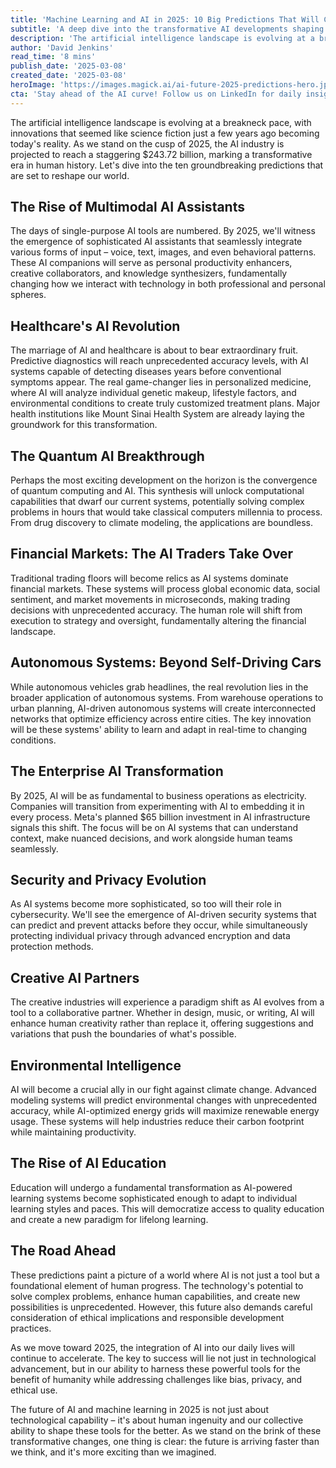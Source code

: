 ```yaml
---
title: 'Machine Learning and AI in 2025: 10 Big Predictions That Will Change Everything'
subtitle: 'A deep dive into the transformative AI developments shaping our future'
description: 'The artificial intelligence landscape is evolving at a breakneck pace, with innovations that seemed like science fiction just a few years ago becoming today\'s reality. As we stand on the cusp of 2025, the AI industry is projected to reach a staggering $243.72 billion, marking a transformative era in human history. Let\'s dive into the ten groundbreaking predictions that are set to reshape our world.'
author: 'David Jenkins'
read_time: '8 mins'
publish_date: '2025-03-08'
created_date: '2025-03-08'
heroImage: 'https://images.magick.ai/ai-future-2025-predictions-hero.jpg'
cta: 'Stay ahead of the AI curve! Follow us on LinkedIn for daily insights into the future of technology and join a community of forward-thinking professionals shaping tomorrow\'s innovations.'
---
```


The artificial intelligence landscape is evolving at a breakneck pace, with innovations that seemed like science fiction just a few years ago becoming today's reality. As we stand on the cusp of 2025, the AI industry is projected to reach a staggering $243.72 billion, marking a transformative era in human history. Let's dive into the ten groundbreaking predictions that are set to reshape our world.

## The Rise of Multimodal AI Assistants

The days of single-purpose AI tools are numbered. By 2025, we'll witness the emergence of sophisticated AI assistants that seamlessly integrate various forms of input – voice, text, images, and even behavioral patterns. These AI companions will serve as personal productivity enhancers, creative collaborators, and knowledge synthesizers, fundamentally changing how we interact with technology in both professional and personal spheres.

## Healthcare's AI Revolution

The marriage of AI and healthcare is about to bear extraordinary fruit. Predictive diagnostics will reach unprecedented accuracy levels, with AI systems capable of detecting diseases years before conventional symptoms appear. The real game-changer lies in personalized medicine, where AI will analyze individual genetic makeup, lifestyle factors, and environmental conditions to create truly customized treatment plans. Major health institutions like Mount Sinai Health System are already laying the groundwork for this transformation.

## The Quantum AI Breakthrough

Perhaps the most exciting development on the horizon is the convergence of quantum computing and AI. This synthesis will unlock computational capabilities that dwarf our current systems, potentially solving complex problems in hours that would take classical computers millennia to process. From drug discovery to climate modeling, the applications are boundless.

## Financial Markets: The AI Traders Take Over

Traditional trading floors will become relics as AI systems dominate financial markets. These systems will process global economic data, social sentiment, and market movements in microseconds, making trading decisions with unprecedented accuracy. The human role will shift from execution to strategy and oversight, fundamentally altering the financial landscape.

## Autonomous Systems: Beyond Self-Driving Cars

While autonomous vehicles grab headlines, the real revolution lies in the broader application of autonomous systems. From warehouse operations to urban planning, AI-driven autonomous systems will create interconnected networks that optimize efficiency across entire cities. The key innovation will be these systems' ability to learn and adapt in real-time to changing conditions.

## The Enterprise AI Transformation

By 2025, AI will be as fundamental to business operations as electricity. Companies will transition from experimenting with AI to embedding it in every process. Meta's planned $65 billion investment in AI infrastructure signals this shift. The focus will be on AI systems that can understand context, make nuanced decisions, and work alongside human teams seamlessly.

## Security and Privacy Evolution

As AI systems become more sophisticated, so too will their role in cybersecurity. We'll see the emergence of AI-driven security systems that can predict and prevent attacks before they occur, while simultaneously protecting individual privacy through advanced encryption and data protection methods.

## Creative AI Partners

The creative industries will experience a paradigm shift as AI evolves from a tool to a collaborative partner. Whether in design, music, or writing, AI will enhance human creativity rather than replace it, offering suggestions and variations that push the boundaries of what's possible.

## Environmental Intelligence

AI will become a crucial ally in our fight against climate change. Advanced modeling systems will predict environmental changes with unprecedented accuracy, while AI-optimized energy grids will maximize renewable energy usage. These systems will help industries reduce their carbon footprint while maintaining productivity.

## The Rise of AI Education

Education will undergo a fundamental transformation as AI-powered learning systems become sophisticated enough to adapt to individual learning styles and paces. This will democratize access to quality education and create a new paradigm for lifelong learning.

## The Road Ahead

These predictions paint a picture of a world where AI is not just a tool but a foundational element of human progress. The technology's potential to solve complex problems, enhance human capabilities, and create new possibilities is unprecedented. However, this future also demands careful consideration of ethical implications and responsible development practices.

As we move toward 2025, the integration of AI into our daily lives will continue to accelerate. The key to success will lie not just in technological advancement, but in our ability to harness these powerful tools for the benefit of humanity while addressing challenges like bias, privacy, and ethical use.

The future of AI and machine learning in 2025 is not just about technological capability – it's about human ingenuity and our collective ability to shape these tools for the better. As we stand on the brink of these transformative changes, one thing is clear: the future is arriving faster than we think, and it's more exciting than we imagined.
